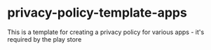 # privacy-policy-template-apps

This is a template for creating a privacy policy for various apps - it's required by the play store

